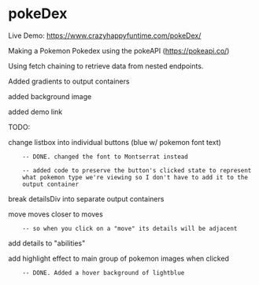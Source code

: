 # pokeDex

Live Demo: https://www.crazyhappyfuntime.com/pokeDex/

Making a Pokemon Pokedex using the pokeAPI (https://pokeapi.co/)

Using fetch chaining to retrieve data from nested endpoints.

Added gradients to output containers

added background image

added demo link

TODO: 

   change listbox into individual buttons (blue w/ pokemon font text)

        -- DONE. changed the font to Montserrat instead

        -- added code to preserve the button's clicked state to represent
        what pokemon type we're viewing so I don't have to add it to the
        output container

   break detailsDiv into separate output containers

   move moves closer to moves

        -- so when you click on a "move" its details will be adjacent

   add details to "abilities"

   add highlight effect to main group of pokemon images when clicked

        -- DONE. Added a hover background of lightblue
